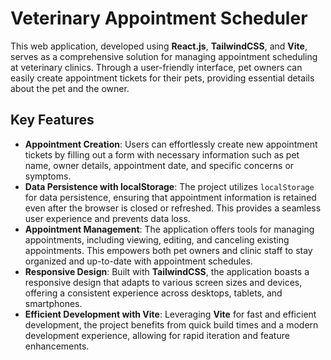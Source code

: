 # Veterinary Appointment Scheduler

This web application, developed using **React.js**, **TailwindCSS**, and **Vite**, serves as a comprehensive solution for managing appointment scheduling at veterinary clinics. Through a user-friendly interface, pet owners can easily create appointment tickets for their pets, providing essential details about the pet and the owner.

## Key Features

- **Appointment Creation**: Users can effortlessly create new appointment tickets by filling out a form with necessary information such as pet name, owner details, appointment date, and specific concerns or symptoms.
- **Data Persistence with localStorage**: The project utilizes `localStorage` for data persistence, ensuring that appointment information is retained even after the browser is closed or refreshed. This provides a seamless user experience and prevents data loss.
- **Appointment Management**: The application offers tools for managing appointments, including viewing, editing, and canceling existing appointments. This empowers both pet owners and clinic staff to stay organized and up-to-date with appointment schedules.
- **Responsive Design**: Built with **TailwindCSS**, the application boasts a responsive design that adapts to various screen sizes and devices, offering a consistent experience across desktops, tablets, and smartphones.
- **Efficient Development with Vite**: Leveraging **Vite** for fast and efficient development, the project benefits from quick build times and a modern development experience, allowing for rapid iteration and feature enhancements.
